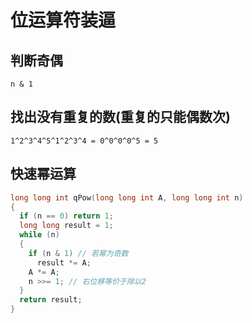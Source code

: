 # 位运算符装逼

## 判断奇偶

`n & 1`

## 找出没有重复的数(重复的只能偶数次)

`1^2^3^4^5^1^2^3^4 = 0^0^0^0^5 = 5`

## 快速幂运算

```c
long long int qPow(long long int A, long long int n)
{
  if (n == 0) return 1;
  long long result = 1;
  while (n)
  {
    if (n & 1) // 若幂为奇数
      result *= A;
    A *= A;
    n >>= 1; // 右位移等价于除以2
  }
  return result;
}
```